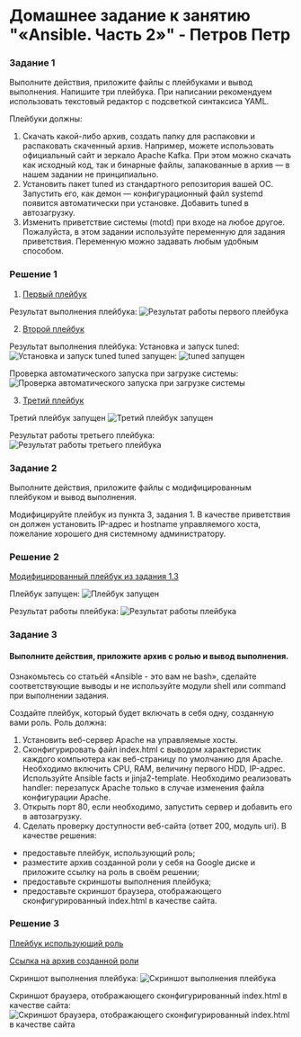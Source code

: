 # Домашнее задание к занятию "«Ansible. Часть 2»" - Петров Петр
### Задание 1
Выполните действия, приложите файлы с плейбуками и вывод выполнения.
Напишите три плейбука. При написании рекомендуем использовать текстовый редактор с подсветкой синтаксиса YAML.

Плейбуки должны:
1. Скачать какой-либо архив, создать папку для распаковки и распаковать скаченный архив. Например, можете использовать официальный сайт и зеркало Apache Kafka. При этом можно скачать как исходный код, так и бинарные файлы, запакованные в архив — в нашем задании не принципиально.
2. Установить пакет tuned из стандартного репозитория вашей ОС. Запустить его, как демон — конфигурационный файл systemd появится автоматически при установке. Добавить tuned в автозагрузку.
3. Изменить приветствие системы (motd) при входе на любое другое. Пожалуйста, в этом задании используйте переменную для задания приветствия. Переменную можно задавать любым удобным способом.

### Решение 1
1. [Первый плейбук](playbooks/download_and_extract.yml)

Результат выполнения плейбука:
![Результат работы первого плейбука](img/1.1.png)

2. [Второй плейбук](playbooks/install_tuned.yml)

Результат выполнения плейбука:
Установка и запуск tuned:
![Установка и запуск tuned](img/1.2.png)
tuned запущен:
![tuned запущен](img/1.2.1.png)

Проверка автоматического запуска при загрузке системы:
![Проверка автоматического запуска при загрузке системы](img/1.2.2.png)

3. [Третий плейбук](playbooks/change_motd.yml)

Третий плейбук запущен
![Третий плейбук запущен](img/1.3.1.png)

Результат работы третьего плейбука:
![Результат работы третьего плейбука](img/1.3.2.png)

### Задание 2
Выполните действия, приложите файлы с модифицированным плейбуком и вывод выполнения.

Модифицируйте плейбук из пункта 3, задания 1. В качестве приветствия он должен установить IP-адрес и hostname управляемого хоста, пожелание хорошего дня системному администратору.

### Решение 2
[Модифицированный плейбук из задания 1.3](playbooks/change2_motd.yml)

Плейбук запущен:
 ![Плейбук запущен](img/2.1.png)

Результат работы плейбука:
 ![Результат работы плейбука](img/2.2.png)

### Задание 3

#### Выполните действия, приложите архив с ролью и вывод выполнения.

Ознакомьтесь со статьёй «Ansible - это вам не bash», сделайте соответствующие выводы и не используйте модули shell или command при выполнении задания.

Создайте плейбук, который будет включать в себя одну, созданную вами роль. Роль должна:

1. Установить веб-сервер Apache на управляемые хосты.
2. Сконфигурировать файл index.html c выводом характеристик каждого компьютера как веб-страницу по умолчанию для Apache. Необходимо включить CPU, RAM, величину первого HDD, IP-адрес. Используйте Ansible facts и jinja2-template. Необходимо реализовать handler: перезапуск Apache только в случае изменения файла конфигурации Apache.
3. Открыть порт 80, если необходимо, запустить сервер и добавить его в автозагрузку.
4. Сделать проверку доступности веб-сайта (ответ 200, модуль uri).
В качестве решения:

- предоставьте плейбук, использующий роль;
- разместите архив созданной роли у себя на Google диске и приложите ссылку на роль в своём решении;
- предоставьте скриншоты выполнения плейбука;
- предоставьте скриншот браузера, отображающего сконфигурированный index.html в качестве сайта.

### Решение 3
[Плейбук использующий роль](playbooks/site.yml)

[Ссылка на архив созданной роли](https://drive.google.com/file/d/1P3Is-vzcq2ZOUrJE1ez1fs3--ZWZVysJ/view?usp=sharing)

Скриншот выполнения плейбука:
![Скриншот выполнения плейбука](img/3.1.png)

Cкриншот браузера, отображающего сконфигурированный index.html в качестве сайта:
![Скриншот браузера, отображающего сконфигурированный index.html в качестве сайта](img/3.2.png)
